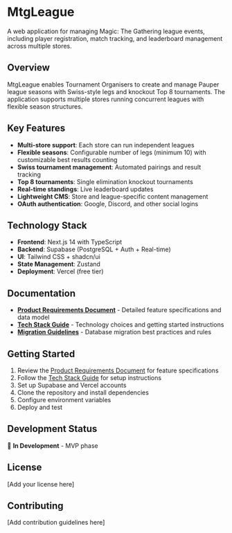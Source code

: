 # MtgLeague

A web application for managing Magic: The Gathering league events, including player registration, match tracking, and leaderboard management across multiple stores.

## Overview

MtgLeague enables Tournament Organisers to create and manage Pauper league seasons with Swiss-style legs and knockout Top 8 tournaments. The application supports multiple stores running concurrent leagues with flexible season structures.

## Key Features

- **Multi-store support**: Each store can run independent leagues
- **Flexible seasons**: Configurable number of legs (minimum 10) with customizable best results counting
- **Swiss tournament management**: Automated pairings and result tracking
- **Top 8 tournaments**: Single elimination knockout tournaments
- **Real-time standings**: Live leaderboard updates
- **Lightweight CMS**: Store and league-specific content management
- **OAuth authentication**: Google, Discord, and other social logins

## Technology Stack

- **Frontend**: Next.js 14 with TypeScript
- **Backend**: Supabase (PostgreSQL + Auth + Real-time)
- **UI**: Tailwind CSS + shadcn/ui
- **State Management**: Zustand
- **Deployment**: Vercel (free tier)

## Documentation

- **[Product Requirements Document](docs/mtgleague_prd.md)** - Detailed feature specifications and data model
- **[Tech Stack Guide](docs/tech_stack.md)** - Technology choices and getting started instructions
- **[Migration Guidelines](docs/migration-guidelines.md)** - Database migration best practices and rules

## Getting Started

1. Review the [Product Requirements Document](docs/mtgleague_prd.md) for feature specifications
2. Follow the [Tech Stack Guide](docs/tech_stack.md) for setup instructions
3. Set up Supabase and Vercel accounts
4. Clone the repository and install dependencies
5. Configure environment variables
6. Deploy and test

## Development Status

🚧 **In Development** - MVP phase

## License

[Add your license here]

## Contributing

[Add contribution guidelines here] 